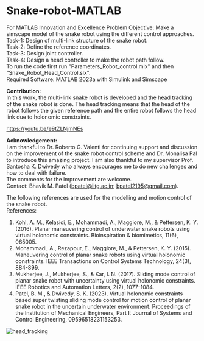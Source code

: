 # Snake-robot-MATLAB
For MATLAB Innovation and Excellence
Problem Objective: Make a simscape model of the snake robot using the different control approaches.\
Task-1: Design of multi-link structure of the snake robot.\
Task-2: Define the reference coordinates.\
Task-3: Design joint controller.\
Task-4: Design a head controller to make the robot path follow.\
To run the code first run "Parameters_Robot_control.mlx" and then "Snake_Robot_Head_Control.slx".\
Required Software: MATLAB 2023a with Simulink and Simscape


**Contribution:**\
In this work, the multi-link snake robot is developed and the head tracking of the snake robot is done. The head tracking means that the head of the robot follows the given reference path and the entire robot follows the head link due to holonomic constraints.

https://youtu.be/e9tZLNjmNEs

**Acknowledgement:**\
I am thankful to Dr. Roberto G. Valenti for continuing support and discussion on the improvement of the snake robot control scheme and Dr. Monalisa Pal to introduce this amazing project. I am also thankful to my supervisor Prof. Santosha K. Dwivedy who always encourages me to do new challenges and how to deal with failure.\
The comments for the improvement are welcome.\
Contact: Bhavik M. Patel (bpatel@iitg.ac.in; bpatel2195@gmail.com).

The following references are used for the modelling and motion control of the snake robot.\
References:

1. Kohl, A. M., Kelasidi, E., Mohammadi, A., Maggiore, M., & Pettersen, K. Y. (2016). Planar maneuvering control of underwater snake robots using virtual holonomic constraints. Bioinspiration & biomimetics, 11(6), 065005.
2. Mohammadi, A., Rezapour, E., Maggiore, M., & Pettersen, K. Y. (2015). Maneuvering control of planar snake robots using virtual holonomic constraints. IEEE Transactions on Control Systems Technology, 24(3), 884-899.
3. Mukherjee, J., Mukherjee, S., & Kar, I. N. (2017). Sliding mode control of planar snake robot with uncertainty using virtual holonomic constraints. IEEE Robotics and Automation Letters, 2(2), 1077-1084.
4. Patel, B. M., & Dwivedy, S. K. (2023). Virtual holonomic constraints based super twisting sliding mode control for motion control of planar snake robot in the uncertain underwater environment. Proceedings of the Institution of Mechanical Engineers, Part I: Journal of Systems and Control Engineering, 09596518231153253.

![head_tracking](https://github.com/bhavikpatel2/Snake-robot-MATLAB/assets/53943901/4a4ebedc-c021-4629-a856-f7d09f0bf4c0)

